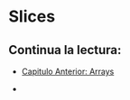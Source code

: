 # Slices

## Continua la lectura:
- [Capitulo Anterior: Arrays](./../29_Arrays)                                                                 

- 
